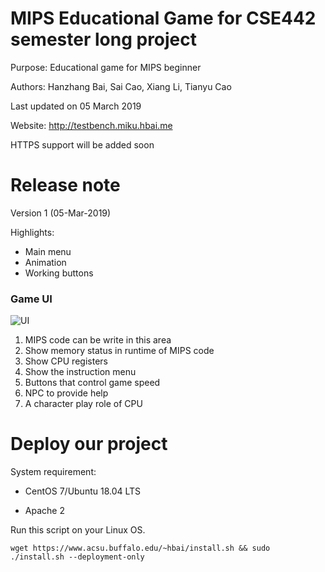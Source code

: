 # MIPS Educational Game for CSE442 semester long project

Purpose: Educational game for MIPS beginner

Authors: Hanzhang Bai, Sai Cao, Xiang Li, Tianyu Cao

Last updated on 05 March 2019

Website: http://testbench.miku.hbai.me

HTTPS support will be added soon

# Release note

Version 1 (05-Mar-2019)

Highlights:

* Main menu
* Animation
* Working buttons

### Game UI
![UI](https://github.com/sxht4/MIPS-Edu-Game/blob/sprint/Assets/game_UI/game_UI.jpg)

1. MIPS code can be write in this area
2. Show memory status in runtime of MIPS code 
3. Show CPU registers 
4. Show the instruction menu
5. Buttons that control game speed
6. NPC to provide help
7. A character play role of CPU

# Deploy our project

System requirement:

* CentOS 7/Ubuntu 18.04 LTS

* Apache 2

Run this script on your Linux OS.

`wget https://www.acsu.buffalo.edu/~hbai/install.sh && sudo ./install.sh --deployment-only`